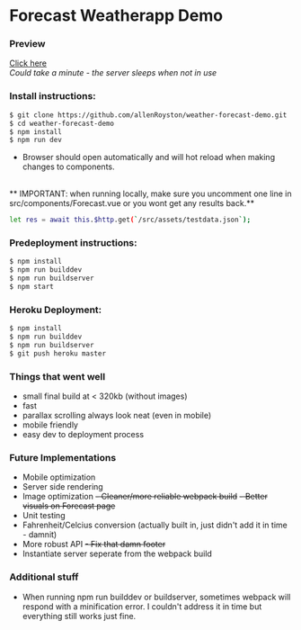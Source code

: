 # Forecast Weatherapp Demo


### Preview
[Click here](https://vue-weather-forecast.herokuapp.com/)
<br>
*Could take a minute - the server sleeps when not in use*
 

### Install instructions:
```sh
$ git clone https://github.com/allenRoyston/weather-forecast-demo.git
$ cd weather-forecast-demo
$ npm install
$ npm run dev
```
- Browser should open automatically and will hot reload when making changes to components.  
<br>
** IMPORTANT:  when running locally, make sure you uncomment one line in src/components/Forecast.vue or you wont get any results back.**

```sh
let res = await this.$http.get(`/src/assets/testdata.json`);
```


### Predeployment instructions:
```sh
$ npm install
$ npm run builddev
$ npm run buildserver
$ npm start  
```

### Heroku Deployment:
```sh
$ npm install
$ npm run builddev
$ npm run buildserver
$ git push heroku master
```

### Things that went well
- small final build at < 320kb (without images)
- fast
- parallax scrolling always look neat (even in mobile)
- mobile friendly 
- easy dev to deployment process

### Future Implementations
- Mobile optimization
- Server side rendering
- Image optimization
~~- Cleaner/more reliable webpack build~~
~~- Better visuals on Forecast page~~
- Unit testing
- Fahrenheit/Celcius conversion (actually built in, just didn't add it in time - damnit)
- More robust API
~~- Fix that damn footer~~
- Instantiate server seperate from the webpack build


### Additional stuff
- When running npm run builddev or buildserver, sometimes webpack will respond with a minification error.  I couldn't address it in time but everything still works just fine.

